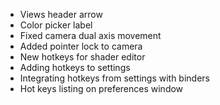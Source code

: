 - Views header arrow
- Color picker label
- Fixed camera dual axis movement
- Added pointer lock to camera
- New hotkeys for shader editor
- Adding hotkeys to settings
- Integrating hotkeys from settings with binders
- Hot keys listing on preferences window